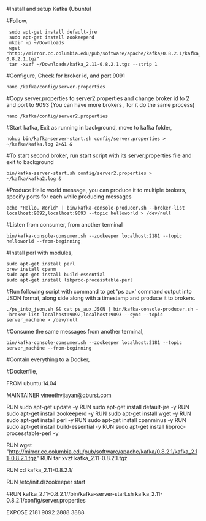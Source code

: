 #Install and setup Kafka (Ubuntu)


#Follow,

	 sudo apt-get install default-jre
	 sudo apt-get install zookeeperd
	 mkdir -p ~/Downloads
	 wget "http://mirror.cc.columbia.edu/pub/software/apache/kafka/0.8.2.1/kafka_2.11-0.8.2.1.tgz"
	 tar -xvzf ~/Downloads/kafka_2.11-0.8.2.1.tgz --strip 1

#Configure, Check for broker id, and port 9091

	nano /kafka/config/server.properties


#Copy server.properties to server2.properties and change broker id to 2 and port to 9093 (You can have more brokers , for it do the same process)

	nano /kafka/config/server2.properties

#Start kafka, Exit as running in background, move to kafka folder,


	nohup bin/kafka-server-start.sh config/server.properties > ~/kafka/kafka.log 2>&1 &

#To start second broker, run start script with its server.properties file and exit to background

	bin/kafka-server-start.sh config/server2.properties > ~/kafka/kafka2.log &

#Produce Hello world message, you can produce it to multiple brokers, specify ports for each while producing messages


	echo "Hello, World" | bin/kafka-console-producer.sh --broker-list localhost:9092,localhost:9093 --topic helloworld > /dev/null


#Listen from consumer, from another terminal

	bin/kafka-console-consumer.sh --zookeeper localhost:2181 --topic helloworld --from-beginning

	
#Install perl with modules, 
	
	sudo apt-get install perl
	brew install cpanm
	sudo apt-get install build-essential
	sudo apt-get install libproc-processtable-perl


#Run following script with command to get 'ps aux' command output into JSON format, along side along with a timestamp and produce it to brokers.

	./ps_into_json.sh && cat ps_aux.JSON | bin/kafka-console-producer.sh --broker-list localhost:9092,localhost:9093 --sync --topic server_machine > /dev/null


#Consume the same messages from another terminal,


	bin/kafka-console-consumer.sh --zookeeper localhost:2181 --topic server_machine --from-beginning



#Contain everything to a Docker,


#Dockerfile,

FROM ubuntu:14.04

MAINTAINER vineethvijayan@qburst.com


RUN sudo apt-get update -y
RUN sudo apt-get install default-jre -y
RUN  sudo apt-get install zookeeperd -y
RUN sudo apt-get install wget -y
RUN sudo apt-get install perl -y
RUN sudo apt-get install cpanminus -y
RUN sudo apt-get install build-essential -y
RUN sudo apt-get install libproc-processtable-perl -y


RUN wget "http://mirror.cc.columbia.edu/pub/software/apache/kafka/0.8.2.1/kafka_2.11-0.8.2.1.tgz"
RUN tar xvzf kafka_2.11-0.8.2.1.tgz


RUN cd kafka_2.11-0.8.2.1/

RUN /etc/init.d/zookeeper start

#RUN kafka_2.11-0.8.2.1//bin/kafka-server-start.sh kafka_2.11-0.8.2.1/config/server.properties


EXPOSE 2181 9092 2888 3888 


